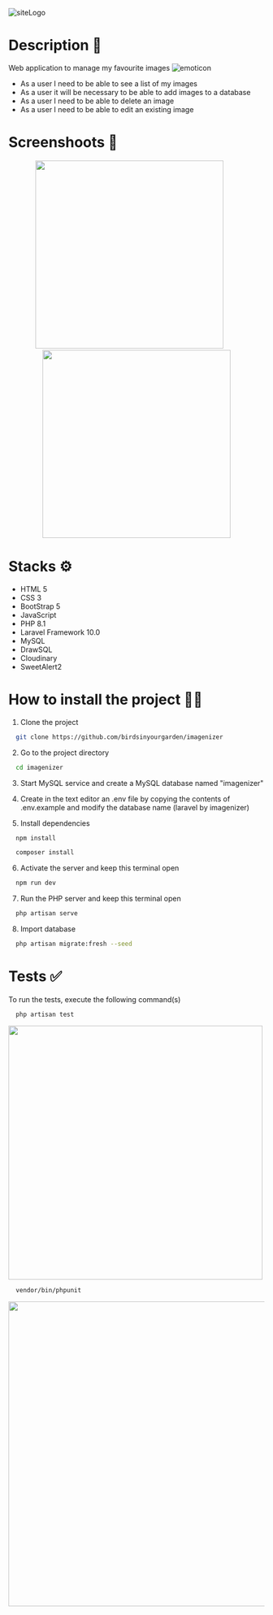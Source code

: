 ![siteLogo](https://user-images.githubusercontent.com/108950985/233356844-d34654a8-50bf-40b4-97f3-13ee30c0cf98.png)

# Description 📝

Web application to manage my favourite images ![emoticon](https://user-images.githubusercontent.com/108950985/233363344-3ef6cc6e-22ab-4b11-9732-e44cf3e91d19.png)

<ul>
<li>As a user I need to be able to see a list of my images</li>
<li>As a user it will be necessary to be able to add images to a database</li>
<li>As a user I need to be able to delete an image</li>
<li>As a user I need to be able to edit an existing image</li>
</ul>

# Screenshoots 📸

<p align="center">
<img src="https://user-images.githubusercontent.com/108950985/233600991-c28098fd-c8ff-44a0-b8b5-5eea4a80d285.png" width="370px">
&nbsp;&nbsp;&nbsp;&nbsp;&nbsp;&nbsp;
<img src="https://user-images.githubusercontent.com/108950985/233591780-3a87685b-af2f-47dc-9f4e-ca36d3377ed8.png" width="370px">
</p>

# Stacks ⚙️

- HTML 5
- CSS 3
- BootStrap 5
- JavaScript
- PHP 8.1
- Laravel Framework 10.0
- MySQL
- DrawSQL
- Cloudinary
- SweetAlert2

# How to install the project 👩‍💻

1. Clone the project
```bash
  git clone https://github.com/birdsinyourgarden/imagenizer
```

2. Go to the project directory
```bash
  cd imagenizer
```

3. Start MySQL service and create a MySQL database named "imagenizer"

4. Create in the text editor an .env file by copying the contents of .env.example and modify the database name (laravel by imagenizer)

5. Install dependencies
```bash
  npm install
```
```bash
  composer install
```

6. Activate the server and keep this terminal open
```bash
  npm run dev
```

7. Run the PHP server and keep this terminal open
```bash
  php artisan serve
```

8. Import database
```bash
  php artisan migrate:fresh --seed
```

# Tests ✅
  
To run the tests, execute the following command(s)

```bash
  php artisan test
```
<img src="https://user-images.githubusercontent.com/108950985/233361004-c94d8b9b-53a9-492c-ae84-0fed404486cd.png" width="500">

```bash
  vendor/bin/phpunit
```
<img src="https://user-images.githubusercontent.com/108950985/233362369-eb462076-5943-4a46-b0c5-420a452863d5.png" width="600">
